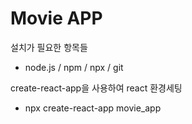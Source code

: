 # Movie APP

설치가 필요한 항목들
- node.js / npm / npx / git

create-react-app을 사용하여 react 환경세팅
- npx create-react-app movie_app